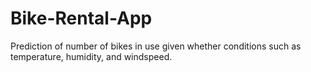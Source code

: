 # Bike-Rental-App
Prediction of number of bikes in use given whether conditions such as temperature, humidity, and windspeed.
